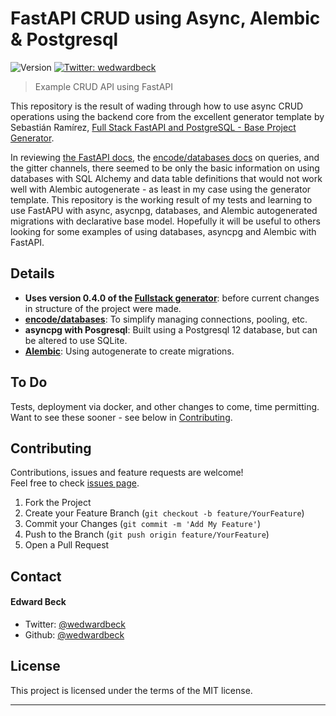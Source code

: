# FastAPI CRUD using Async, Alembic & Postgresql

<p>
  <img alt="Version" src="https://img.shields.io/badge/version-0.1.0-blue.svg?cacheSeconds=2592000" />
  <a href="https://twitter.com/wedwardbeck" target="_blank">
    <img alt="Twitter: wedwardbeck" src="https://img.shields.io/twitter/follow/wedwardbeck.svg?style=social" />
  </a>
</p>

> Example CRUD API using FastAPI

This repository is the result of wading through how to use async CRUD operations 
using the backend core from the excellent generator template by Sebastián Ramírez, 
[Full Stack FastAPI and PostgreSQL - Base Project Generator][tiangolo/fullstack].

In reviewing [the FastAPI docs][fastapidocs], the [encode/databases docs][databases-queries]
on queries, and the gitter channels, there seemed to be only the basic 
information on using databases with SQL Alchemy and data table 
definitions that would not work well with Alembic autogenerate - as least in 
my case using the generator template.  This repository is the working result
of my tests and learning to use FastAPU with async, asycnpg, databases, and Alembic 
autogenerated migrations with declarative base model.  Hopefully it will be useful 
to others looking for some examples of using databases, asyncpg and Alembic with FastAPI.


## Details

* **Uses version 0.4.0 of the [Fullstack generator][tiangolo/fullstack-v4]**: 
before current changes in structure of the project were made.
* **[encode/databases][databases-queries]**: To simplify managing connections, pooling, etc.   
* **asyncpg with Posgresql**: Built using a Postgresql 12 database, but can be altered to use SQLite.
* **[Alembic][alembic]**: Using autogenerate to create migrations.  

## To Do

Tests, deployment via docker, and other changes to come, time permitting.
Want to see these sooner - see below in [Contributing][learnfast-contrib].

## Contributing

Contributions, issues and feature requests are welcome!<br />Feel free to check [issues page](https://github.com/wedwardbeck/lrnfast/issues).
1. Fork the Project
2. Create your Feature Branch (`git checkout -b feature/YourFeature`)
3. Commit your Changes (`git commit -m 'Add My Feature'`)
4. Push to the Branch (`git push origin feature/YourFeature`)
5. Open a Pull Request

## Contact

#### Edward Beck

- Twitter: [@wedwardbeck](https://twitter.com/wedwardbeck)
- Github: [@wedwardbeck](https://github.com/wedwardbeck)

## License

This project is licensed under the terms of the MIT license.

---
[tiangolo/fullstack]: https://github.com/tiangolo/full-stack-fastapi-postgresql
[tiangolo/fullstack-v4]: https://github.com/tiangolo/full-stack-fastapi-postgresql/tree/0.4.0
[fastapidocs]: https://fastapi.tiangolo.com/
[databases-queries]: https://www.encode.io/databases/database_queries/#queries
[databases]: https://www.encode.io/databases/database_queries/#queries
[alembic]: https://github.com/sqlalchemy/alembic
[learnfast]: https://github.com/wedwardbeck/lrnfast
[learnfast-contrib]: https://github.com/wedwardbeck/lrnfast#contributing
